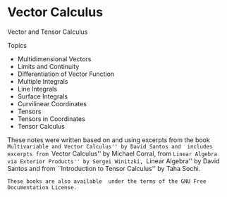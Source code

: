 # Vector Calculus
Vector and Tensor Calculus


Topics
* Multidimensional Vectors
* Limits and Continuity
* Differentiation of Vector Function
* Multiple Integrals
* Line Integrals
* Surface Integrals
* Curvilinear Coordinates
* Tensors
* Tensors in Coordinates
* Tensor Calculus





These notes were written  based on and using excerpts from the book
``Multivariable and Vector Calculus'' by David Santos and  includes  excerpts
from
``Vector Calculus'' by Michael Corral, from ``Linear Algebra via Exterior
Products'' by Sergei Winitzki, ``Linear Algebra'' by David Santos and from ``Introduction to Tensor Calculus'' by Taha Sochi.

    These books are also available  under the terms of the GNU Free Documentation License.


